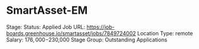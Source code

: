 # SmartAsset-EM

Stage: Status: Applied
Job URL: https://job-boards.greenhouse.io/smartasset/jobs/7849724002
Location Type: remote
Salary: $176,000-$230,000
Stage Group: Outstanding Applications